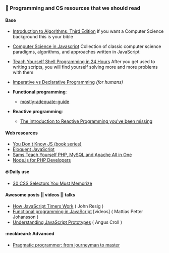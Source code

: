 ### :bookmark: Programming and CS resources that we should read

#### Base
- [Introduction to Algorithms, Third Edition](http://www.google.com/search?q=mit%20introduction%20to%20algorithms%203rd%20edition%20pdf) If you want a Computer Science background this is your bible

- [Computer Science in Javascript](https://github.com/nzakas/computer-science-in-javascript) Collection of classic computer science paradigms, algorithms, and approaches written in JavaScript

- [Teach Yourself Shell Programming in 24 Hours](http://www.google.com/search?q=Teach+Yourself+Shell+Programming+in+24+Hours) After you get used to writing scripts, you will find yourself solving more and more problems with them

- [Imperative vs Declarative Programming](https://medium.freecodecamp.com/imperative-vs-declarative-programming-283e96bf8aea#.gppmlv98s) *(for humans)*
- **Functional programming**:
  - [mostly-adequate-guide](https://www.gitbook.com/book/drboolean/mostly-adequate-guide/details) 
- **Reactive programming**:
  - [The introduction to Reactive Programming you've been missing](https://gist.github.com/staltz/868e7e9bc2a7b8c1f754) 

#### Web resources
- [You Don't Know JS (book series)](https://github.com/getify/You-Dont-Know-JS)
- [Eloquent JavaScript](http://eloquentjavascript.net/)
- [Sams Teach Yourself PHP, MySQL and Apache All in One](http://www.google.com/search?q=sams+php)
- [Node.js for PHP Developers](http://www.google.com/search?q=node%20js%20for%20php%20developers)


#### :fire: Daily use
- [30 CSS Selectors You Must Memorize](http://code.tutsplus.com/tutorials/the-30-css-selectors-you-must-memorize--net-16048)

#### Awesome posts || videos || talks
- [How JavaScript Timers Work](http://ejohn.org/blog/how-javascript-timers-work/) ( John Resig )
- [Functional programming in JavaScript](https://www.youtube.com/playlist?list=PL0zVEGEvSaeEd9hlmCXrk5yUyqUag-n84) \[videos\] ( Mattias Petter Johansson )
- [Understanding JavaScript Prototypes](https://javascriptweblog.wordpress.com/2010/06/07/understanding-javascript-prototypes/) ( Angus Croll )

#### :neckbeard: Advanced
- [Pragmatic programmer: from journeyman to master](http://www.google.com/search?q=pragmatic+programmer)
